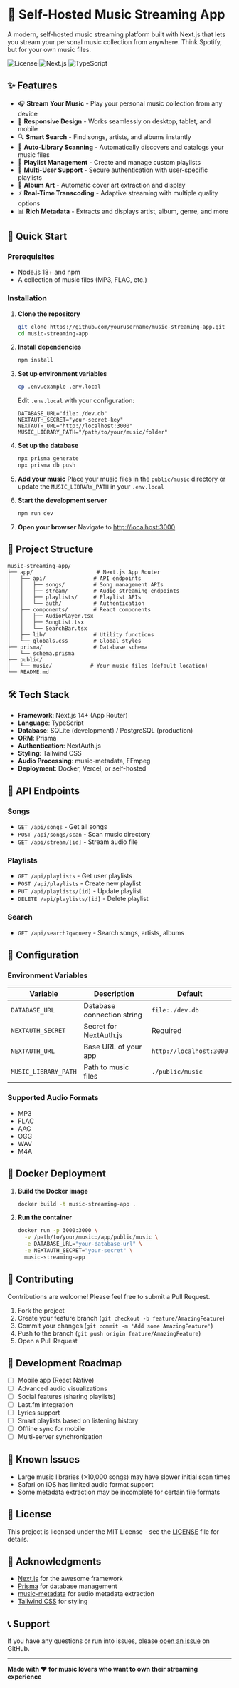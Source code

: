 # 🎵 Self-Hosted Music Streaming App

A modern, self-hosted music streaming platform built with Next.js that lets you stream your personal music collection from anywhere. Think Spotify, but for your own music files.

![License](https://img.shields.io/badge/license-MIT-blue.svg)
![Next.js](https://img.shields.io/badge/Next.js-14+-black.svg)
![TypeScript](https://img.shields.io/badge/TypeScript-Ready-blue.svg)

## ✨ Features

- 🎧 **Stream Your Music** - Play your personal music collection from any device
- 📱 **Responsive Design** - Works seamlessly on desktop, tablet, and mobile
- 🔍 **Smart Search** - Find songs, artists, and albums instantly
- 📁 **Auto-Library Scanning** - Automatically discovers and catalogs your music files
- 🎵 **Playlist Management** - Create and manage custom playlists
- 👥 **Multi-User Support** - Secure authentication with user-specific playlists
- 🎨 **Album Art** - Automatic cover art extraction and display
- ⚡ **Real-Time Transcoding** - Adaptive streaming with multiple quality options
- 📊 **Rich Metadata** - Extracts and displays artist, album, genre, and more

## 🚀 Quick Start

### Prerequisites

- Node.js 18+ and npm
- A collection of music files (MP3, FLAC, etc.)

### Installation

1. **Clone the repository**
   ```bash
   git clone https://github.com/yourusername/music-streaming-app.git
   cd music-streaming-app
   ```

2. **Install dependencies**
   ```bash
   npm install
   ```

3. **Set up environment variables**
   ```bash
   cp .env.example .env.local
   ```
   
   Edit `.env.local` with your configuration:
   ```env
   DATABASE_URL="file:./dev.db"
   NEXTAUTH_SECRET="your-secret-key"
   NEXTAUTH_URL="http://localhost:3000"
   MUSIC_LIBRARY_PATH="/path/to/your/music/folder"
   ```

4. **Set up the database**
   ```bash
   npx prisma generate
   npx prisma db push
   ```

5. **Add your music**
   Place your music files in the `public/music` directory or update the `MUSIC_LIBRARY_PATH` in your `.env.local`

6. **Start the development server**
   ```bash
   npm run dev
   ```

7. **Open your browser**
   Navigate to [http://localhost:3000](http://localhost:3000)

## 📁 Project Structure

```
music-streaming-app/
├── app/                    # Next.js App Router
│   ├── api/               # API endpoints
│   │   ├── songs/         # Song management APIs
│   │   ├── stream/        # Audio streaming endpoints
│   │   ├── playlists/     # Playlist APIs
│   │   └── auth/          # Authentication
│   ├── components/        # React components
│   │   ├── AudioPlayer.tsx
│   │   ├── SongList.tsx
│   │   └── SearchBar.tsx
│   ├── lib/               # Utility functions
│   └── globals.css        # Global styles
├── prisma/                # Database schema
│   └── schema.prisma
├── public/
│   └── music/            # Your music files (default location)
└── README.md
```

## 🛠️ Tech Stack

- **Framework**: Next.js 14+ (App Router)
- **Language**: TypeScript
- **Database**: SQLite (development) / PostgreSQL (production)
- **ORM**: Prisma
- **Authentication**: NextAuth.js
- **Styling**: Tailwind CSS
- **Audio Processing**: music-metadata, FFmpeg
- **Deployment**: Docker, Vercel, or self-hosted

## 📱 API Endpoints

### Songs
- `GET /api/songs` - Get all songs
- `POST /api/songs/scan` - Scan music directory
- `GET /api/stream/[id]` - Stream audio file

### Playlists
- `GET /api/playlists` - Get user playlists
- `POST /api/playlists` - Create new playlist
- `PUT /api/playlists/[id]` - Update playlist
- `DELETE /api/playlists/[id]` - Delete playlist

### Search
- `GET /api/search?q=query` - Search songs, artists, albums

## 🔧 Configuration

### Environment Variables

| Variable | Description | Default |
|----------|-------------|---------|
| `DATABASE_URL` | Database connection string | `file:./dev.db` |
| `NEXTAUTH_SECRET` | Secret for NextAuth.js | Required |
| `NEXTAUTH_URL` | Base URL of your app | `http://localhost:3000` |
| `MUSIC_LIBRARY_PATH` | Path to music files | `./public/music` |

### Supported Audio Formats

- MP3
- FLAC
- AAC
- OGG
- WAV
- M4A

## 🐳 Docker Deployment

1. **Build the Docker image**
   ```bash
   docker build -t music-streaming-app .
   ```

2. **Run the container**
   ```bash
   docker run -p 3000:3000 \
     -v /path/to/your/music:/app/public/music \
     -e DATABASE_URL="your-database-url" \
     -e NEXTAUTH_SECRET="your-secret" \
     music-streaming-app
   ```

## 🤝 Contributing

Contributions are welcome! Please feel free to submit a Pull Request.

1. Fork the project
2. Create your feature branch (`git checkout -b feature/AmazingFeature`)
3. Commit your changes (`git commit -m 'Add some AmazingFeature'`)
4. Push to the branch (`git push origin feature/AmazingFeature`)
5. Open a Pull Request

## 📝 Development Roadmap

- [ ] Mobile app (React Native)
- [ ] Advanced audio visualizations
- [ ] Social features (sharing playlists)
- [ ] Last.fm integration
- [ ] Lyrics support
- [ ] Smart playlists based on listening history
- [ ] Offline sync for mobile
- [ ] Multi-server synchronization

## 🐛 Known Issues

- Large music libraries (>10,000 songs) may have slower initial scan times
- Safari on iOS has limited audio format support
- Some metadata extraction may be incomplete for certain file formats

## 📄 License

This project is licensed under the MIT License - see the [LICENSE](LICENSE) file for details.

## 🙏 Acknowledgments

- [Next.js](https://nextjs.org/) for the awesome framework
- [Prisma](https://prisma.io/) for database management
- [music-metadata](https://github.com/borewit/music-metadata) for audio metadata extraction
- [Tailwind CSS](https://tailwindcss.com/) for styling

## 📞 Support

If you have any questions or run into issues, please [open an issue](https://github.com/yourusername/music-streaming-app/issues) on GitHub.

---

**Made with ❤️ for music lovers who want to own their streaming experience**
